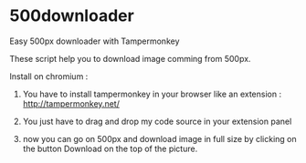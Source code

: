 500downloader
=============

Easy 500px downloader with Tampermonkey

These script help you to download image comming from 500px.

Install on chromium :

1. You have to install tampermonkey in your browser like an extension : http://tampermonkey.net/

2. You just have to drag and drop my code source in your extension panel 

3. now you can go on 500px and download image in full size by clicking on the button Download on the top of the picture.
